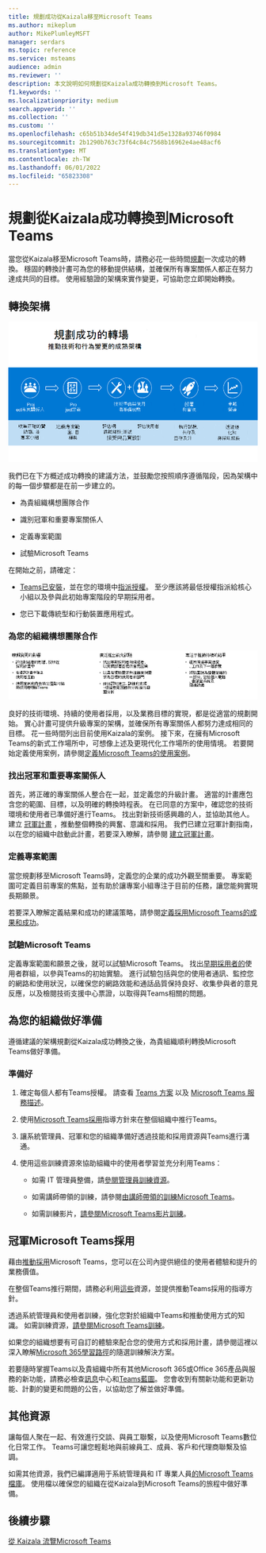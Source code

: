 ```yaml
---
title: 規劃成功從Kaizala移至Microsoft Teams
ms.author: mikeplum
author: MikePlumleyMSFT
manager: serdars
ms.topic: reference
ms.service: msteams
audience: admin
ms.reviewer: ''
description: 本文說明如何規劃從Kaizala成功轉換到Microsoft Teams。
f1.keywords: ''
ms.localizationpriority: medium
search.appverid: ''
ms.collection: ''
ms.custom: ''
ms.openlocfilehash: c65b51b34de54f419db341d5e1328a93746f0984
ms.sourcegitcommit: 2b1290b763c73f64c84c7568b16962e4ae48acf6
ms.translationtype: MT
ms.contentlocale: zh-TW
ms.lasthandoff: 06/01/2022
ms.locfileid: "65823308"
---
```

# <a name="planning-for-a-successful-transition-from-kaizala-to-microsoft-teams"></a>規劃從Kaizala成功轉換到Microsoft Teams

當您從Kaizala移至Microsoft Teams時，請務必花一些時間[規劃](/microsoftteams/deploy-enterprise-setup?tabs=ChatTeamsChannels#plan-your-deployment)一次成功的轉換。 穩固的轉換計畫可為您的移動提供結構，並確保所有專案關係人都正在努力達成共同的目標。 使用經驗證的架構來實作變更，可協助您立即開始轉換。

## <a name="transition-framework"></a>轉換架構

![描繪轉場指導方針的影像](media/plan-for-successful-transition.png)

我們已在下方概述成功轉換的建議方法，並鼓勵您按照順序遵循階段，因為架構中的每一個步驟都是在前一步建立的。

- 為貴組織構想團隊合作

- 識別冠軍和重要專案關係人

- 定義專案範圍

- 試驗Microsoft Teams

在開始之前，請確定：

- [Teams已安裝](/microsoftteams/get-clients)，並在您的環境中[指派授權](/office365/servicedescriptions/teams-service-description)。 至少應該將最低授權指派給核心小組以及參與此初始專案階段的早期採用者。

- 您已下載傳統型和行動裝置應用程式。

### <a name="envision-teamwork-for-your-organization"></a>為您的組織構想團隊合作

![描述其他轉場指引的影像](media/kaizala-framework-guidance.png)

良好的技術環境、持續的使用者採用，以及業務目標的實現，都是從適當的規劃開始。 實心計畫可提供升級專案的架構，並確保所有專案關係人都努力達成相同的目標。 花一些時間列出目前使用Kaizala的案例。 接下來，在擁有Microsoft Teams的新式工作場所中，可想像上述及更現代化工作場所的使用情境。 若要開始定義使用案例，請參閱[定義Microsoft Teams的使用案例](/microsoftteams/teams-adoption-define-usage-scenarios)。

### <a name="identify-champions-and-critical-stakeholders"></a>找出冠軍和重要專案關係人

首先，將正確的專案關係人整合在一起，並定義您的升級計畫。 適當的計畫應包含您的範圍、目標，以及明確的轉換時程表。 在已同意的方案中，確認您的技術環境和使用者已準備好進行Teams。 找出對新技術感興趣的人，並協助其他人。 建立 [冠軍計畫](/microsoftteams/teams-adoption-create-champions-program) ，推動整個轉換的興奮、意識和採用。 我們已建立冠軍計劃指南，以在您的組織中啟動此計畫，若要深入瞭解，請參閱 [建立冠軍計畫](https://view.officeapps.live.com/op/view.aspx?src=https://fto365dev.blob.core.windows.net:443/media/Default/DocResources/Adoption/Build_Champions_Program_Guide.pptx)。

### <a name="define-your-project-scope"></a>定義專案範圍

當您規劃移至Microsoft Teams時，定義您的企業的成功外觀至關重要。  專案範圍可定義目前專案的焦點，並有助於讓專案小組專注于目前的任務，讓您能夠實現長期願景。

若要深入瞭解定義結果和成功的建議策略，請參閱[定義採用Microsoft Teams的成果和成功](/microsoftteams/teams-adoption-define-outcomes)。

### <a name="pilot-microsoft-teams"></a>試驗Microsoft Teams

定義專案範圍和願景之後，就可以試驗Microsoft Teams。 找出[早期採用者的](/microsoftteams/teams-adoption-onboard-early-adopters)使用者群組，以參與Teams的初始實驗。 進行試驗包括與您的使用者通訊、監控您的網路和使用狀況，以確保您的網路效能和通話品質保持良好、收集參與者的意見反應，以及檢閱技術支援中心票證，以取得與Teams相關的問題。

## <a name="prepare-your-organization"></a>為您的組織做好準備

遵循建議的架構規劃從Kaizala成功轉換之後，為貴組織順利轉換Microsoft Teams做好準備。

### <a name="get-ready"></a>準備好

 1. 確定每個人都有Teams授權。 請查看 [Teams 方案](https://www.microsoft.com/microsoft-teams/compare-microsoft-teams-options?activetab=pivot%3aprimaryr1) 以及 [Microsoft Teams 服務描述](/office365/servicedescriptions/teams-service-description)。

 2. 使用[Microsoft Teams採用](https://adoption.microsoft.com/microsoft-teams/#get-started)指導方針來在整個組織中推行Teams。

 3. 讓系統管理員、冠軍和您的組織準備好透過技能和採用資源與Teams進行溝通。  

 4. 使用這些訓練資源來協助組織中的使用者學習並充分利用Teams：

    - 如需 IT 管理員整備，請[參閱管理員訓練資源](/microsoftteams/itadmin-readiness)。

    - 如需講師帶領的訓練，請參閱[由講師帶領的訓練Microsoft Teams](/microsoftteams/instructor-led-training-teams-landing-page)。
  
    - 如需訓練影片，[請參閱Microsoft Teams影片訓練](https://support.microsoft.com/office/microsoft-teams-video-training-4f108e54-240b-4351-8084-b1089f0d21d7?ui=en-us&rs=en-us&ad=us)。

## <a name="champion-microsoft-teams-adoption"></a>冠軍Microsoft Teams採用

藉由[推動採用](/microsoftteams/teams-adoption-get-started)Microsoft Teams，您可以在公司內提供絕佳的使用者體驗和提升的業務價值。

在整個Teams推行期間，請務必利用[這些](/microsoftteams/adopt-microsoft-teams-landing-page)資源，並提供推動Teams採用的指導方針。

透過系統管理員和使用者訓練，強化您對於組織中Teams和推動使用方式的知識。 如需訓練資源，[請參閱Microsoft Teams訓練](/microsoftteams/training-microsoft-teams-landing-page)。

如果您的組織想要有可自訂的體驗來配合您的使用方式和採用計畫，請參閱這裡以深入瞭解[Microsoft 365學習路徑](https://adoption.microsoft.com/microsoft-365-learning-pathways/)的隨選訓練解決方案。

若要隨時掌握Teams以及貴組織中所有其他Microsoft 365或Office 365產品與服務的新功能，請務必檢查[訊息](https://admin.microsoft.com/AdminPortal/Home?ref=/MessageCenter)中心和[Teams藍圖](https://www.microsoft.com/microsoft-365/roadmap?rtc=2&filters=Microsoft%20Teams)。 您會收到有關新功能和更新功能、計劃的變更和問題的公告，以協助您了解並做好準備。

## <a name="additional-resources"></a>其他資源

讓每個人聚在一起、有效進行交談、與員工聯繫，以及使用Microsoft Teams數位化日常工作。 Teams可讓您輕鬆地與前線員工、成員、客戶和代理商聯繫及協調。

如需其他資源，我們已編譯適用于系統管理員和 IT 專業人員[的Microsoft Teams檔庫](/microsoftteams/)。 使用檔以確保您的組織在從Kaizala到Microsoft Teams的旅程中做好準備。

## <a name="next-steps"></a>後續步驟

<a name="ControlSyncThroughput"> </a>

[從 Kaizala 流覽Microsoft Teams](/MicrosoftTeams/navigate-teams)
